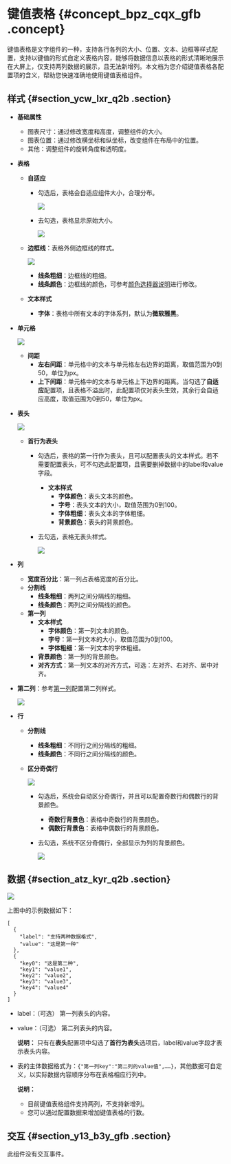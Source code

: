 # 键值表格 {#concept_bpz_cqx_gfb .concept}

键值表格是文字组件的一种，支持各行各列的大小、位置、文本、边框等样式配置，支持以键值的形式自定义表格内容，能够将数据信息以表格的形式清晰地展示在大屏上，仅支持两列数据的展示，且无法新增列。本文档为您介绍键值表格各配置项的含义，帮助您快速准确地使用键值表格组件。

## 样式 {#section_ycw_lxr_q2b .section}

-   **基础属性**

    -   图表尺寸：通过修改宽度和高度，调整组件的大小。
    -   图表位置：通过修改横坐标和纵坐标，改变组件在布局中的位置。
    -   其他：调整组件的旋转角度和透明度。
-   **表格** 
    -   **自适应** 
        -   勾选后，表格会自适应组件大小，合理分布。

            ![](images/12967_zh-CN_source.png)

        -   去勾选，表格显示原始大小。

            ![](images/12968_zh-CN_source.png)

    -   **边框线**：表格外侧边框线的样式。

        ![](http://static-aliyun-doc.oss-cn-hangzhou.aliyuncs.com/assets/img/21840/155773999412972_zh-CN.png)

        -   **线条粗细**：边框线的粗细。
        -   **线条颜色**：边框线的颜色，可参考[颜色选择器说明](cn.zh-CN/用户指南/管理组件/设置组件样式/配置项说明.md#section_kdw_vj4_t2b)进行修改。
    -   **文本样式** 
        -   **字体**：表格中所有文本的字体系列，默认为**微软雅黑**。
-   **单元格**

    ![](images/12974_zh-CN_source.png)

    -   **间距** 
        -   **左右间距**：单元格中的文本与单元格左右边界的距离，取值范围为0到50，单位为px。
        -   **上下间距**：单元格中的文本与单元格上下边界的距离。当勾选了**自适应**配置项，且表格不溢出时，此配置项仅对表头生效，其余行会自适应高度，取值范围为0到50，单位为px。
-   **表头**

    ![](images/12975_zh-CN_source.png)

    -   **首行为表头** 
        -   勾选后，表格的第一行作为表头，且可以配置表头的文本样式。若不需要配置表头，可不勾选此配置项，且需要删掉数据中的label和value字段。
            -   **文本样式** 
                -   **字体颜色**：表头文本的颜色。
                -   **字号**：表头文本的大小，取值范围为0到100。
                -   **字体粗细**：表头文本的字体粗细。
                -   **背景颜色**：表头的背景颜色。
        -   去勾选，表格无表头样式。

            ![](images/12976_zh-CN_source.png)

-   **列** 
    -   **宽度百分比**：第一列占表格宽度的百分比。
    -   **分割线** 
        -   **线条粗细**：两列之间分隔线的粗细。
        -   **线条颜色**：两列之间分隔线的颜色。
    -   **第一列** 
        -   **文本样式** 
            -   **字体颜色**：第一列文本的颜色。
            -   **字号**：第一列文本的大小，取值范围为0到100。
            -   **字体粗细**：第一列文本的字体粗细。
        -   **背景颜色**：第一列的背景颜色。
        -   **对齐方式**：第一列文本的对齐方式，可选：左对齐、右对齐、居中对齐。
-   **第二列**：参考[第一列](#ul_hr5_r5x_gfb)配置第二列样式。

    ![](http://static-aliyun-doc.oss-cn-hangzhou.aliyuncs.com/assets/img/21840/155773999512992_zh-CN.png)

-   **行** 
    -   **分割线** 
        -   **线条粗细**：不同行之间分隔线的粗细。
        -   **线条颜色**：不同行之间分隔线的颜色。
    -   **区分奇偶行**

        ![](images/12993_zh-CN_source.png)

        -   勾选后，系统会自动区分奇偶行，并且可以配置奇数行和偶数行的背景颜色。
            -   **奇数行背景色**：表格中奇数行的背景颜色。
            -   **偶数行背景色**：表格中偶数行的背景颜色。
        -   去勾选，系统不区分奇偶行，全部显示为列的背景颜色。

            ![](images/12994_zh-CN_source.png)


## 数据 {#section_atz_kyr_q2b .section}

![](images/12995_zh-CN_source.png)

上图中的示例数据如下：

``` {#codeblock_qz8_0n2_vs4}
[
  {
    "label": "支持两种数据格式",
    "value": "这是第一种"
  },
  {
    "key0": "这是第二种",
    "key1": "value1",
    "key2": "value2",
    "key3": "value3",
    "key4": "value4"
  }
]
```

-   label：（可选） 第一列表头的内容。
-   value：（可选） 第二列表头的内容。

    **说明：** 只有在**表头**配置项中勾选了**首行为表头**选项后，label和value字段才表示表头内容。

-   表的主体数据格式为：`{"第一列key":"第二列的value值",……}`，其他数据可自定义，以实际数据内容顺序分布在表格相应行列中。

    **说明：** 

    -   目前键值表格组件支持两列，不支持新增列。
    -   您可以通过配置数据来增加键值表格的行数。

## 交互 {#section_y13_b3y_gfb .section}

此组件没有交互事件。

